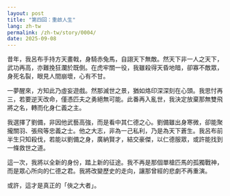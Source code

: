 ```yaml
---
layout: post
title: "第四回：重啟人生"
lang: zh-tw
permalink: /zh-tw/story/0004/
date: 2025-09-08
---
```

昔年，我呂布手持方天畫戟，身騎赤兔馬，自詡天下無敵。然天下非一人之天下，武功再高，亦難挽狂瀾於既倒。在虎牢關一役，我雖殺得天昏地暗，卻寡不敵眾，身死名裂，眼見人間崩壞，心有不甘。

一夢醒來，方知此乃虛妄遊戲。然那滅世之景，猶如烙印深深刻在心頭。我思忖再三，若要逆天改命，僅憑匹夫之勇絕無可能。此番再入亂世，我決定放棄那無雙飛將之名，轉而化身仁義之主。

我選擇了劉備，非因他武藝高強，而是看中其仁德之心。劉備雖出身寒微，卻能聚攏關羽、張飛等忠義之士。他之大志，非為一己私利，乃是為天下蒼生。我呂布前半生只知殺伐，若能以劉備之身，廣納賢才，結交豪傑，以仁德服眾，或許能找到一條救世之道。

這一次，我將以全新的身份，踏上新的征途。我不再是那個單槍匹馬的孤獨戰神，而是眾心所向的仁德之君。我將改變歷史的走向，讓那曾經的悲劇不再重演。

或許，這才是真正的「俠之大者」。